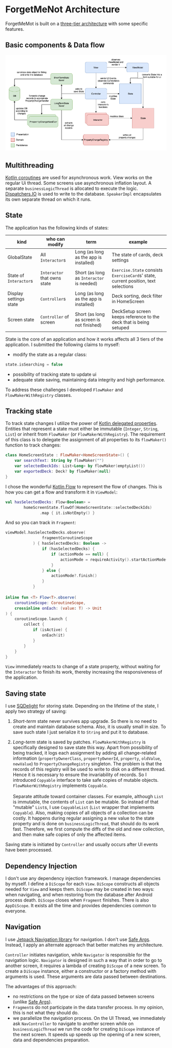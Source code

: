 # ForgetMeNot Architecture

ForgetMeMot is built on a [three-tier architecture](https://en.wikipedia.org/wiki/Multitier_architecture) with some specific features.

##  Basic components & Data flow

![Architecture scheme](/.github/readme/architecture_scheme.png)

## Multithreading

[Kotlin coroutines](https://kotlinlang.org/docs/reference/coroutines-overview.html) are used for asynchronous work. View works on the regular Ui thread. Some screens use asynchronous inflation layout. A separate `businessLogicThread` is allocated to execute the logic. [Dispatchers.IO](https://kotlin.github.io/kotlinx.coroutines/kotlinx-coroutines-core/kotlinx.coroutines/-dispatchers/-i-o.html) is used to write to the database. `SpeakerImpl` encapsulates its own separate thread on which it runs.

## State

The application has the following kinds of states:

kind | who can modify | term | example
-----|----------------|------|--------
GlobalState | All `Interactor`s | Long (as long as the app is installed) | The state of cards, deck settings
State of `Interactor`s | `Interactor` that owns state | Short (as long as `Interactor` is needed) | `Exercise.State` consists `ExerciseCard`s' state, current position, text selections
Display settings state | `Controller`s | Long (as long as the app is installed) | Deck sorting, deck filter in HomeScreen
Screen state | `Controller` of screen | Short (as long as screen is not finished) | DeckSetup screen keeps reference to the deck that is being setuped

State is the core of an application and how it works affects all 3 tiers of the application. I submitted the following claims to myself:
* modify the state as a regular class:
```kotlin
state.isSearching = false
```
* possibility of tracking state to update ui
* adequate state saving, maintaining data integrity and high performance.

To address these challenges I developed `FlowMaker` and `FlowMakerWithRegistry` classes.

## Tracking state

To track state changes I utilize the power of [Kotlin delegated properties](https://kotlinlang.org/docs/reference/delegated-properties.html). Entities that represent a state must either be immutable (`Integer`, `String`, `List`) or inherit from `FlowMaker` (or `FlowMakerWithRegistry`). The requirement of this class is to delegate the assignment of all properties to its `flowMaker()` function to track changes:

```kotlin
class HomeScreenState : FlowMaker<HomeScreenState>() {
    var searchText: String by flowMaker("")
    var selectedDeckIds: List<Long> by flowMaker(emptyList())
    var exportedDeck: Deck? by flowMaker(null)
}
```

I chose the wonderful [Kotlin Flow](https://kotlinlang.org/docs/reference/coroutines/flow.html) to represent the flow of changes. This is how you can get a flow and transform it in `ViewModel`:

```kotlin
val hasSelectedDecks: Flow<Boolean> =
        homeScreenState.flowOf(HomeScreenState::selectedDeckIds)
               .map { it.isNotEmpty() }
```

And so you can track in `Fragment`:

```kotlin
viewModel.hasSelectedDecks.observe(
                fragmentCoroutineScope
            ) { hasSelectedDecks: Boolean ->
                if (hasSelectedDecks) {
                    if (actionMode == null) {
                        actionMode = requireActivity().startActionMode(actionModeCallback)
                    }
                } else {
                    actionMode?.finish()
                }
            }

inline fun <T> Flow<T>.observe(
    coroutineScope: CoroutineScope,
    crossinline onEach: (value: T) -> Unit
) {
    coroutineScope.launch {
        collect {
            if (isActive) {
                onEach(it)
            }
        }
    }
}
```

`View` immediately reacts to change of a state property, without waiting for the `Interactor` to finish its work, thereby increasing the responsiveness of the application.

## Saving state

I use [SQDelight](https://github.com/cashapp/sqldelight) for storing state. Depending on the lifetime of the state, I apply two strategy of saving:

1. *Short-term* state never survives app upgrade. So there is no need to create and maintain database schema. Also, it is usually small in size. To save such state I just serialize it to `String` and put it to database.

2. *Long-term* state is saved by patches. `FlowMakerWithRegistry` is specifically designed to save state this way. Apart from possibility of being tracked, it logs each assignment by adding all change-related information (`propertyOwnerClass`, `propertyOwnerId`, `property`, `oldValue`, `newValue`) to `PropertyChangeRegistry` singleton. The problem is that the records of this registry will be used to write to disk on a different thread. Hence it is necessary to ensure the invariability of records. So I introduced `Copyable` interface to take safe copies of mutable objects. `FlowMakerWithRegistry` implements `Copyable`.<br/><br/>Separate attitude toward container classes. For example, although `List` is immutable, the contents of `List` can be mutable. So instead of that "mutable" `List`s, I use `CopyableList` (`List` wrapper that implements `Copyable`). Also, making copies of all objects of a collection can be costly. It happens during regular assigning a new value to the state property and is done on `businessLogicThread`, that should do its work fast. Therefore, we first compute the diffs of the old and new collection, and then make safe copies of only the affected items.

Saving state is initiated by `Controller` and usually occurs after UI events have been processed.

## Dependency Injection

I don't use any dependency injection framework. I manage dependencies by myself. I define a `DiScope` for each `View`. `DiScope` constructs all objects needed for `View` and keeps them. `DiScope` may be created in two ways: when navigating, and when restoring from the database after Android process death. `DiScope` closes when `Fragment` finishes. There is also `AppDiScope`. It exists all the time and provides dependencies common to everyone.

## Navigation

I use [Jetpack Navigation library](https://developer.android.com/jetpack/androidx/releases/navigation) for navigation. I don't use [Safe Args](https://developer.android.com/guide/navigation/navigation-pass-data#Safe-args). Instead, I apply an alternate approach that better matches my architecture.

`Controller` initiates navigation, while `Navigator` is responsible for the navigation logic. `Navigator` is designed in such a way that in order to go to another screen, it requires a lambda of creating `DiScope` of a new screen. To create a `DiScope` instance, either a constructor or a factory method with arguments is used. These arguments are data passed between destinations.

The advantages of this approach:

* no restrictions on the type or size of data passed between screens (unlike [Safe Args](https://developer.android.com/guide/navigation/navigation-pass-data#supported_argument_types)).
* `Fragment`s do not participate in the data transfer process. In my opinion, this is not what they should do.
* we parallelize the navigation process. On the UI Thread, we immediately ask `NavController` to navigate to another screen while on `businessLogicThread` we run the code for creating `DiScope` instance of the next screen. It speeds up speeds up the opening of a new screen, data and dependencies preparation.
